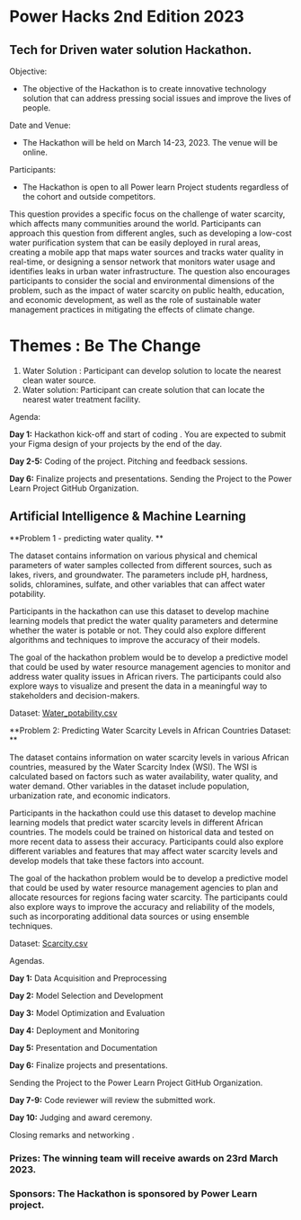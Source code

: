# Power Hacks 2nd Edition 2023

## Tech for Driven water solution Hackathon.

Objective: 
- The objective of the Hackathon is to create innovative  technology solution that can address pressing social issues and improve the lives of people.

Date and Venue: 
- The Hackathon will be held on March 14-23, 2023. The venue will be online.

Participants: 
- The Hackathon is open to all Power learn Project students regardless of the cohort and outside competitors.

This question provides a specific focus on the challenge of water scarcity, which affects many communities around the world. Participants can approach this question from different angles, such as developing a low-cost water purification system that can be easily deployed in rural areas, creating a mobile app that maps water sources and tracks water quality in real-time, or designing a sensor network that monitors water usage and identifies leaks in urban water infrastructure. The question also encourages participants to consider the social and environmental dimensions of the problem, such as the impact of water scarcity on public health, education, and economic development, as well as the role of sustainable water management practices in mitigating the effects of climate change.

# Themes : Be The Change

1. Water Solution : Participant can develop solution to locate the nearest clean water source.
2. Water solution: Participant can create solution that can locate the nearest water treatment facility.

Agenda:

**Day 1:**
Hackathon kick-off and start of coding .
You are expected to submit your Figma design of your projects by the end of the day.

**Day 2-5:**
Coding of the project.
Pitching and feedback sessions.

**Day 6:**
Finalize projects and presentations.
Sending the Project to the Power Learn Project GitHub Organization.


## Artificial Intelligence & Machine Learning

**Problem 1 - predicting water quality. **

The dataset contains information on various physical and chemical parameters of water samples collected from different sources, such as lakes, rivers, and groundwater. The parameters include pH, hardness, solids, chloramines, sulfate, and other variables that can affect water potability. 

Participants in the hackathon can use this dataset to develop machine learning models that predict the water quality parameters and determine whether the water is potable or not. They could also explore different algorithms and techniques to improve the accuracy of their models.

The goal of the hackathon problem would be to develop a predictive model that could be used by water resource management agencies to monitor and address water quality issues in African rivers. The participants could also explore ways to visualize and present the data in a meaningful way to stakeholders and decision-makers.

Dataset: [Water_potability.csv](https://drive.google.com/file/d/1dxHiENwR6PFHXHdSojSOJDzaOp0koyy3/view?usp=sharing)

**Problem 2: Predicting Water Scarcity Levels in African Countries Dataset: **

The dataset contains information on water scarcity levels in various African countries, measured by the Water Scarcity Index (WSI). The WSI is calculated based on factors such as water availability, water quality, and water demand. Other variables in the dataset include population, urbanization rate, and economic indicators. 

Participants in the hackathon could use this dataset to develop machine learning models that predict water scarcity levels in different African countries. The models could be trained on historical data and tested on more recent data to assess their accuracy. Participants could also explore different variables and features that may affect water scarcity levels and develop models that take these factors into account.

The goal of the hackathon problem would be to develop a predictive model that could be used by water resource management agencies to plan and allocate resources for regions facing water scarcity. The participants could also explore ways to improve the accuracy and reliability of the models, such as incorporating additional data sources or using ensemble techniques.

Dataset: [Scarcity.csv](https://drive.google.com/file/d/1_bEWARwsHCn8HiodAw60jjjQxkTUKKLb/view?usp=sharing)

Agendas.

**Day 1:** Data Acquisition and Preprocessing

**Day 2:** Model Selection and Development

**Day 3:** Model Optimization and Evaluation

**Day 4:** Deployment and Monitoring

**Day 5:** Presentation and Documentation

**Day 6:**
Finalize projects and presentations.

Sending the Project to the Power Learn Project GitHub 
Organization.

**Day 7-9:**
Code reviewer will review the submitted work.

**Day 10:**
Judging and award ceremony.

Closing remarks and networking
.





### Prizes: The winning team will receive  awards on 23rd March 2023.

### Sponsors: The Hackathon is sponsored by Power Learn project.




